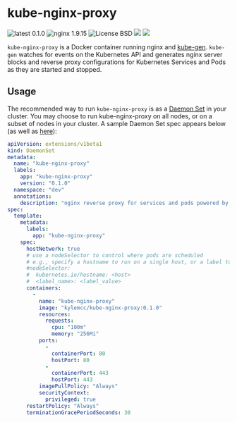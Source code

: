 # kube-nginx-proxy
![latest 0.1.0](https://img.shields.io/badge/latest-0.1.0-green.svg?style=flat)
![nginx 1.9.15](https://img.shields.io/badge/nginx-1.9.15-brightgreen.svg?style=flat)
![License BSD](https://img.shields.io/badge/license-BSD-red.svg?style=flat)
[![](https://img.shields.io/docker/stars/kylemcc/kube-nginx-proxy.svg?style=flat)](https://hub.docker.com/r/kylemcc/kube-nginx-proxy 'DockerHub')
[![](https://img.shields.io/docker/pulls/kylemcc/kube-nginx-proxy.svg?style=flat)](https://hub.docker.com/r/kylemcc/kube-nginx-proxy 'DockerHub')

`kube-nginx-proxy` is a Docker container running nginx and [kube-gen][1]. `kube-gen` watches for events on the Kubernetes API and generates nginx server blocks and reverse proxy configurations for Kubernetes Services and Pods as they are started and stopped.

## Usage

The recommended way to run `kube-nginx-proxy` is as a [Daemon Set][2] in your cluster. You may choose to run kube-nginx-proxy on all nodes, or on a subset of nodes in your cluster. A sample Daemon Set spec appears below (as well as [here][3]):

```yaml
apiVersion: extensions/v1beta1
kind: DaemonSet
metadata:
  name: "kube-nginx-proxy"
  labels:
    app: "kube-nginx-proxy"
    version: "0.1.0"
  namespace: "dev"
  annotations:
    description: "nginx reverse proxy for services and pods powered by annotations"
spec:
  template:
    metadata:
      labels:
        app: "kube-nginx-proxy"
    spec:
      hostNetwork: true
      # use a nodeSelector to control where pods are scheduled
      # e.g., specify a hostname to run on a single host, or a label to run on a specific group of hosts
      #nodeSelector:
      #  kubernetes.io/hostname: <host>
      #  <label_name>: <label_value>
      containers:
        -
          name: "kube-nginx-proxy"
          image: "kylemcc/kube-nginx-proxy:0.1.0"
          resources:
            requests:
              cpu: "100m"
              memory: "256Mi"
          ports:
            -
              containerPort: 80
              hostPort: 80
            -
              containerPort: 443
              hostPort: 443
          imagePullPolicy: "Always"
          securityContext:
            privileged: true
      restartPolicy: "Always"
      terminationGracePeriodSeconds: 30
```

[1]: https://github.com/kylemcc/kube-gen
[2]: http://kubernetes.io/docs/admin/daemons/
[3]: https://github.com/kylemcc/kube-nginx-proxy/blob/master/kube-nginx-proxy-daemonset.yaml
